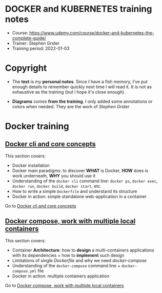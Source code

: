 DOCKER and KUBERNETES training notes
==============

* Course: https://www.udemy.com/course/docker-and-kubernetes-the-complete-guide/
* Trainer: Stephen Grider
* Training period: 2022-01-03

# Copyright

* The **text** is my **personal notes**. Since I have a fish memory, I've put enough details to remember quickly next time I will read it. It is not as exhaustive as the training (but I hope it's close enough). 

* **Diagrams** comes **from the training**. I only added some annotations or colors when needed. They are the work of _Stephen Grider_


# Docker training

## [Docker cli and core concepts](./1.Docker_core_concepts.md)

This section covers:
* Docker installation
* Docker main paradigms: to discover **WHAT** is Docker, **HOW** does is work underneath, **WHY** you should use it
* Understanding of the `docker cli` command line: `docker ps`, `docker exec`, `docker run`, `docker build`, `docker start`, etc.
* How to write a simple `Dockerfile` and understand its structure
* Docker in action: simple standalone web-application in a container

Go to [Docker cli and core concepts](./1.Docker_core_concepts.md)


## [Docker compose, work with multiple local containers](2.Docker_compose.md)

This section covers:
* Container **Architecture**: how to **design** a multi-containers applications with its dependencies + how to **implement** such design
* Limitations of single _Dockerfile_ and why we need _docker-compose_
* Understanding of the `docker-compose` command line + `docker-compose.yml` file
* Docker in action: multiple containers application

Go to [Docker compose, work with multiple local containers](2.Docker_compose.md)

